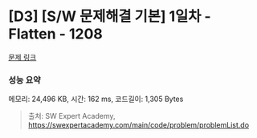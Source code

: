 # [D3] [S/W 문제해결 기본] 1일차 - Flatten - 1208 

[문제 링크](https://swexpertacademy.com/main/code/problem/problemDetail.do?contestProbId=AV139KOaABgCFAYh) 

### 성능 요약

메모리: 24,496 KB, 시간: 162 ms, 코드길이: 1,305 Bytes



> 출처: SW Expert Academy, https://swexpertacademy.com/main/code/problem/problemList.do